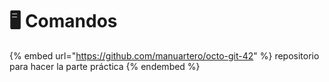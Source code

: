 # 🖥 Comandos

{% embed url="https://github.com/manuartero/octo-git-42" %}
repositorio para hacer la parte práctica
{% endembed %}

